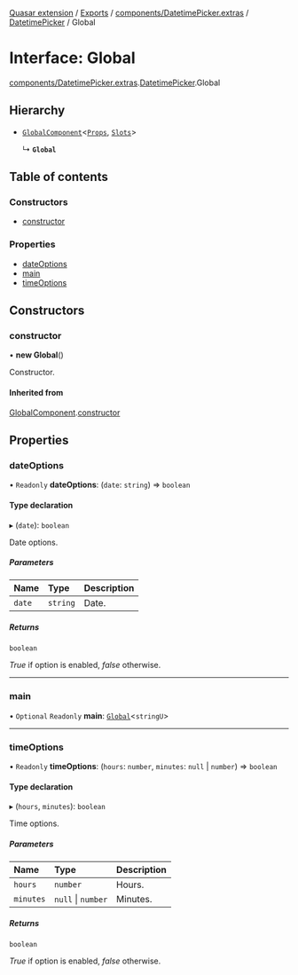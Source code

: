 [Quasar extension](../index.md) / [Exports](../modules.md) / [components/DatetimePicker.extras](../modules/components_DatetimePicker_extras.md) / [DatetimePicker](../modules/components_DatetimePicker_extras.DatetimePicker.md) / Global

# Interface: Global

[components/DatetimePicker.extras](../modules/components_DatetimePicker_extras.md).[DatetimePicker](../modules/components_DatetimePicker_extras.DatetimePicker.md).Global

## Hierarchy

- [`GlobalComponent`](components_api_misc.GlobalComponent.md)<[`Props`](components_DatetimePicker_extras.DatetimePicker.Props.md), [`Slots`](components_DatetimePicker_extras.DatetimePicker.Slots.md)\>

  ↳ **`Global`**

## Table of contents

### Constructors

- [constructor](components_DatetimePicker_extras.DatetimePicker.Global.md#constructor)

### Properties

- [dateOptions](components_DatetimePicker_extras.DatetimePicker.Global.md#dateoptions)
- [main](components_DatetimePicker_extras.DatetimePicker.Global.md#main)
- [timeOptions](components_DatetimePicker_extras.DatetimePicker.Global.md#timeoptions)

## Constructors

### constructor

• **new Global**()

Constructor.

#### Inherited from

[GlobalComponent](components_api_misc.GlobalComponent.md).[constructor](components_api_misc.GlobalComponent.md#constructor)

## Properties

### dateOptions

• `Readonly` **dateOptions**: (`date`: `string`) => `boolean`

#### Type declaration

▸ (`date`): `boolean`

Date options.

##### Parameters

| Name | Type | Description |
| :------ | :------ | :------ |
| `date` | `string` | Date. |

##### Returns

`boolean`

_True_ if option is enabled, _false_ otherwise.

___

### main

• `Optional` `Readonly` **main**: [`Global`](components_Field_extras.Field.Global.md)<`stringU`\>

___

### timeOptions

• `Readonly` **timeOptions**: (`hours`: `number`, `minutes`: ``null`` \| `number`) => `boolean`

#### Type declaration

▸ (`hours`, `minutes`): `boolean`

Time options.

##### Parameters

| Name | Type | Description |
| :------ | :------ | :------ |
| `hours` | `number` | Hours. |
| `minutes` | ``null`` \| `number` | Minutes. |

##### Returns

`boolean`

_True_ if option is enabled, _false_ otherwise.

